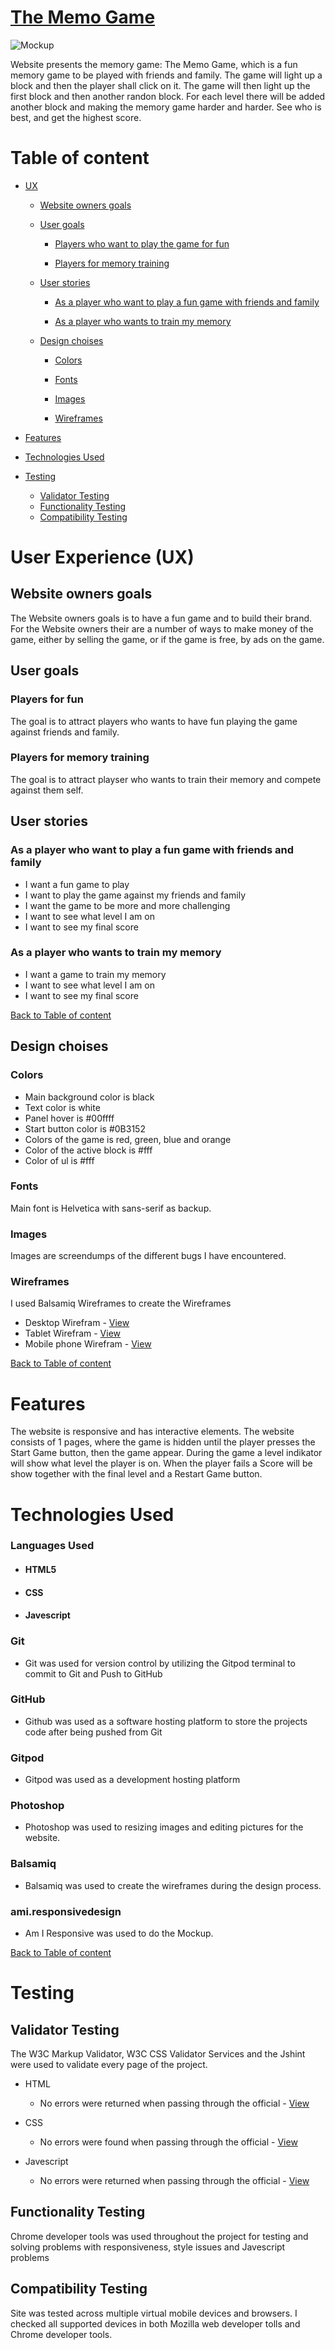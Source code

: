# [The Memo Game](https://mrmorkeberg.github.io/Memgame/)

![Mockup](assets/css/images/Thememogame.png)

Website presents the memory game: The Memo Game, which is a fun memory game to be played with friends and family. The game will light up a block and then the player shall click on it. The game will then light up the first block and then another randon block. For each level there will be added another block and making the memory game harder and harder. See who is best, and get the highest score. 

# Table of content

- [UX](#ux) 

    - [Website owners goals](#website-owners-goals)

    - [User goals](#user-goals)

        - [Players who want to play the game for fun](#players-for-fun)

        - [Players for memory training](#players-for-memory-training)
    
    - [User stories](#user-stories)

        - [As a player who want to play a fun game with friends and family](#as-a-player-who-want-to-play-a-fun-game-with-friends-and-family)

        - [As a player who wants to train my memory](#as-a-player-who-wants-to-train-my-memory)

    - [Design choises](#design-choises)

        - [Colors](#colors)

        - [Fonts](#fonts)

        - [Images](#images)

        - [Wireframes](#wireframes)

- [Features](#features)

- [Technologies Used](#technologies-used)

- [Testing](#testing)
    - [Validator Testing](#validator-testing)
    - [Functionality Testing](#functionality-testing)
    - [Compatibility Testing](#compatibility-testing)

# User Experience (UX)

## Website owners goals

The Website owners goals is to have a fun game and to build their brand. For the Website owners their are a number of ways to make money of the game, either by selling the game, or if the game is free, by ads on the game. 

## User goals

### **Players for fun**

The goal is to attract players who wants to have fun playing the game against friends and family.

### **Players for memory training**

The goal is to attract playser who wants to train their memory and compete against them self. 


## User stories

### **As a player who want to play a fun game with friends and family**
- I want a fun game to play
- I want to play the game against my friends and family
- I want the game to be more and more challenging
- I want to see what level I am on
- I want to see my final score

### **As a player who wants to train my memory**
- I want a game to train my memory
- I want to see what level I am on
- I want to see my final score

[Back to Table of content](#table-of-content)

## Design choises

### **Colors**

- Main background color is black
- Text color is white 
- Panel hover is #00ffff
- Start button color is #0B3152
- Colors of the game is red, green, blue and orange
- Color of the active block is #fff
- Color of ul is #fff

### **Fonts**

Main font is Helvetica with sans-serif as backup.

### **Images**

Images are screendumps of the different bugs I have encountered.

### **Wireframes**

I used Balsamiq Wireframes to create the Wireframes

- Desktop Wirefram  - [View](assets/images/wireframes/memgame-desktop.pdf)
- Tablet Wirefram - [View](assets/images/wireframes/memgame-ipad.pdf)
- Mobile phone Wirefram - [View](assets/images/wireframes/memgame-iphone.pdf)

[Back to Table of content](#table-of-content)

# Features

The website is responsive and has interactive elements. The website consists of 1 pages, where the game is hidden until the player presses the Start Game button, then the game appear. During the game a level indikator will show what level the player is on. When the player fails a Score will be show together with the final level and a Restart Game button. 

# Technologies Used

### Languages Used

* #### HTML5
* #### CSS
* #### Javescript

### Git 

* Git was used for version control by utilizing the Gitpod terminal to commit to Git and Push to GitHub

### GitHub

* Github was used as a software hosting platform to store the projects code after being pushed from Git

### Gitpod

* Gitpod was used as a development hosting platform

### Photoshop

* Photoshop was used to resizing images and editing pictures for the website.

### Balsamiq

* Balsamiq was used to create the wireframes during the design process.

### ami.responsivedesign

* Am I Responsive was used to do the Mockup.

[Back to Table of content](#table-of-content)

# Testing

## Validator Testing

The W3C Markup Validator, W3C CSS Validator Services and the Jshint were used to validate every page of the project.

- HTML
    - No errors were returned when passing through the official - [View](assets/images/validator/html-validator.png)
- CSS
    - No errors were found when passing through the official - [View](assets/images/validator/css-validator.png)

- Javescript
    - No errors were returned when passing through the official - [View](assets/images/validator/jshint-validator.png)

## Functionality Testing 

Chrome developer tools was used throughout the project for testing and solving problems with responsiveness, style issues and Javescript problems

## Compatibility Testing
 Site was tested across multiple virtual mobile devices and browsers. I checked all supported devices in both Mozilla web developer tolls and Chrome developer tools.